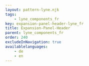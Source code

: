 ```yaml
---
layout: pattern-lyne.njk
tags: 
    - lyne_components_fr
key: expansion-panel-header-lyne_fr
title: Expansion-Panel-Header
parent: lyne_components_fr
order: 240
excludeInNavigation: true
availablelanguages: 
    - de
    - en
---
```

